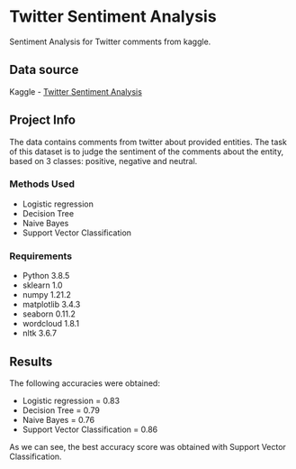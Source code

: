 # Twitter Sentiment Analysis
Sentiment Analysis for Twitter comments from kaggle.

## Data source
Kaggle - [Twitter Sentiment Analysis](https://www.kaggle.com/jp797498e/twitter-entity-sentiment-analysis)

## Project Info
The data contains comments from twitter about provided entities. The task of this dataset is to judge the sentiment of the comments about the entity, based on 3 classes: positive, negative and neutral.


### Methods Used
* Logistic regression
* Decision Tree
* Naive Bayes
* Support Vector Classification

### Requirements
* Python 3.8.5
* sklearn 1.0
* numpy 1.21.2
* matplotlib 3.4.3
* seaborn 0.11.2
* wordcloud 1.8.1
* nltk 3.6.7

## Results
The following accuracies were obtained:
* Logistic regression = 0.83
* Decision Tree = 0.79
* Naive Bayes = 0.76
* Support Vector Classification = 0.86

As we can see, the best accuracy score was obtained with Support Vector Classification.
